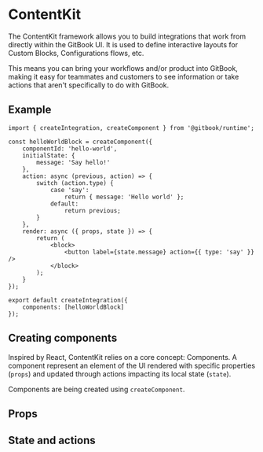 # ContentKit

The ContentKit framework allows you to build integrations that work from directly within the GitBook UI. It is used to define interactive layouts for Custom Blocks, Configurations flows, etc.

This means you can bring your workflows and/or product into GitBook, making it easy for teammates and customers to see information or take actions that aren't specifically to do with GitBook.

## Example

```tsx
import { createIntegration, createComponent } from '@gitbook/runtime';

const helloWorldBlock = createComponent({
    componentId: 'hello-world',
    initialState: {
        message: 'Say hello!'
    },
    action: async (previous, action) => {
        switch (action.type) {
            case 'say':
                return { message: 'Hello world' };
            default:
                return previous;
        }
    },
    render: async ({ props, state }) => {
        return (
            <block>
                <button label={state.message} action={{ type: 'say' }} />
            </block>
        );
    }
});

export default createIntegration({
    components: [helloWorldBlock]
});
```

## Creating components

Inspired by React, ContentKit relies on a core concept: Components. A component represent an element of the UI rendered with specific properties (`props`) and updated through actions impacting its local state (`state`).

Components are being created using `createComponent`.

## Props

## State and actions

